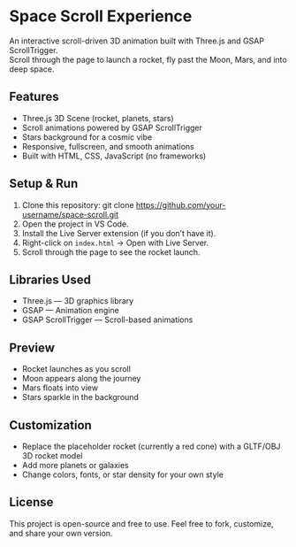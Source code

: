 # Space Scroll Experience

An interactive scroll-driven 3D animation built with Three.js and GSAP ScrollTrigger.  
Scroll through the page to launch a rocket, fly past the Moon, Mars, and into deep space.

## Features
- Three.js 3D Scene (rocket, planets, stars)
- Scroll animations powered by GSAP ScrollTrigger
- Stars background for a cosmic vibe
- Responsive, fullscreen, and smooth animations
- Built with HTML, CSS, JavaScript (no frameworks)

## Setup & Run
1. Clone this repository:
   git clone https://github.com/your-username/space-scroll.git
2. Open the project in VS Code.
3. Install the Live Server extension (if you don’t have it).
4. Right-click on `index.html` → Open with Live Server.
5. Scroll through the page to see the rocket launch.

## Libraries Used
- Three.js — 3D graphics library
- GSAP — Animation engine
- GSAP ScrollTrigger — Scroll-based animations

## Preview
- Rocket launches as you scroll
- Moon appears along the journey
- Mars floats into view
- Stars sparkle in the background

## Customization
- Replace the placeholder rocket (currently a red cone) with a GLTF/OBJ 3D rocket model
- Add more planets or galaxies
- Change colors, fonts, or star density for your own style

## License
This project is open-source and free to use. Feel free to fork, customize, and share your own version.
